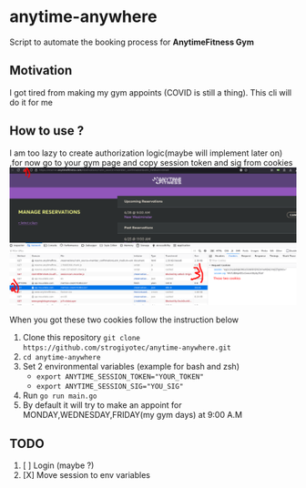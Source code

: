 # anytime-anywhere
Script to automate the booking process for **AnytimeFitness Gym**

## Motivation
I got tired from making my gym appoints (COVID is still a thing). This cli will do it for me


## How to use ? 

I am too lazy to create authorization logic(maybe will implement later on) ,for now go to your gym page and copy session token and sig from cookies
![where to get cookies from](https://raw.githubusercontent.com/strogiyotec/anytime-anywhere/master/images/cookies.png)

When you got these two cookies follow the instruction below

1. Clone this repository `git clone https://github.com/strogiyotec/anytime-anywhere.git`
2. `cd anytime-anywhere`
3. Set 2 environmental variables (example for bash and zsh)
    - `export ANYTIME_SESSION_TOKEN="YOUR_TOKEN"`
    - `export ANYTIME_SESSION_SIG="YOU_SIG"`
4. Run `go run main.go`
5. By default it will try to make an appoint for MONDAY,WEDNESDAY,FRIDAY(my gym days) at 9:00 A.M

## TODO

1. [ ] Login (maybe ?)
2. [X] Move session to env variables

